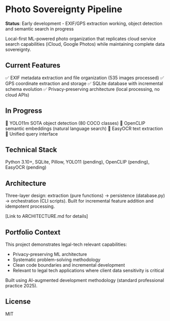 # Photo Sovereignty Pipeline

**Status**: Early development - EXIF/GPS extraction working, object detection and semantic search in progress

Local-first ML-powered photo organization that replicates cloud service search 
capabilities (iCloud, Google Photos) while maintaining complete data sovereignty.

## Current Features

✅ EXIF metadata extraction and file organization (535 images processed)
✅ GPS coordinate extraction and storage
✅ SQLite database with incremental schema evolution
✅ Privacy-preserving architecture (local processing, no cloud APIs)

## In Progress

🚧 YOLO11m SOTA object detection (80 COCO classes)
🚧 OpenCLIP semantic embeddings (natural language search)
🚧 EasyOCR text extraction
🚧 Unified query interface

## Technical Stack

Python 3.10+, SQLite, Pillow, YOLO11 (pending), OpenCLIP (pending), EasyOCR (pending)

## Architecture

Three-layer design: extraction (pure functions) → persistence (database.py) 
→ orchestration (CLI scripts). Built for incremental feature addition and 
idempotent processing.

[Link to ARCHITECTURE.md for details]

## Portfolio Context

This project demonstrates legal-tech relevant capabilities:
- Privacy-preserving ML architecture
- Systematic problem-solving methodology
- Clean code boundaries and incremental development
- Relevant to legal tech applications where client data sensitivity is critical

Built using AI-augmented development methodology (standard professional practice 2025).

## License

MIT